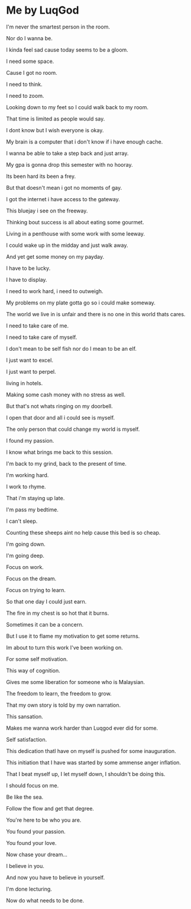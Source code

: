 # Me by LuqGod

I'm never the smartest person in the room.

Nor do I wanna be.

I kinda feel sad cause today seems to be a gloom.

I need some space.

Cause I got no room.

I need to think. 

I need to zoom.

Looking down to my feet so I could walk back to my room. 

That time is limited as people would say.

I dont know but I wish everyone is okay.

My brain is a computer that i don't know if i have enough cache.

I wanna be able to take a step back and just array.

My gpa is gonna drop this semester with no hooray. 

Its been hard its been a frey.

But that doesn't mean i got no moments of gay. 

I got the internet i have access to the gateway. 

This bluejay i see on the freeway. 

Thinking bout success is all about eating some gourmet.

Living in a penthouse with some work with some leeway. 

I could wake up in the midday and just walk away. 

And yet get some money on my payday. 

I have to be lucky. 

I have to display.

I need to work hard, i need to outweigh. 

My problems on my plate gotta go  so i could make someway. 

The world we live in is unfair and there is no one in this world thats cares. 

I need to take care of me.

I need to take care of myself. 

I don't mean to be self fish nor do I mean to be an elf.

I just want to excel. 

I just want to perpel. 

living in hotels. 

Making some cash money with no stress as well. 

But that's not whats ringing on my doorbell.

I open that door and all i could see is myself. 

The only person that could change my world is myself. 

I found my passion.

I know what brings me back to this session.

I'm back to my grind, back to the present of time. 

I'm working hard.

I work to rhyme.

That i'm staying up late. 

I'm pass my bedtime. 

I can't sleep. 

Counting these sheeps aint no help cause this bed is so cheap.

I'm going down.

I'm going deep. 

Focus on work. 

Focus on the dream.

Focus on trying to learn. 

So that one day I could just earn. 

The fire in my chest is so hot that it burns. 

Sometimes it can be a concern. 

But I use it to flame my motivation to get some returns. 

Im about to turn this work I've been working on. 

For some self motivation. 

This way of cognition. 

Gives me some liberation for someone who is Malaysian.

The freedom to learn, the freedom to grow. 

That my own story is told by my own narration. 

This sansation. 

Makes me wanna work harder than Luqgod ever did for some. 

Self satisfaction. 

This dedication thatI have on myself is pushed for some inauguration. 

This initiation that I have was started by some ammense anger inflation. 

That I beat myself up, I let myself down, I shouldn't be doing this. 

I should focus on me. 

Be like the sea. 

Follow the flow and get that degree. 

You're here to be who you are. 

You found your passion.

You found your love.

Now chase your dream...

I believe in you.

And now you have to believe in yourself. 

I'm done lecturing. 

Now do what needs to be done.
